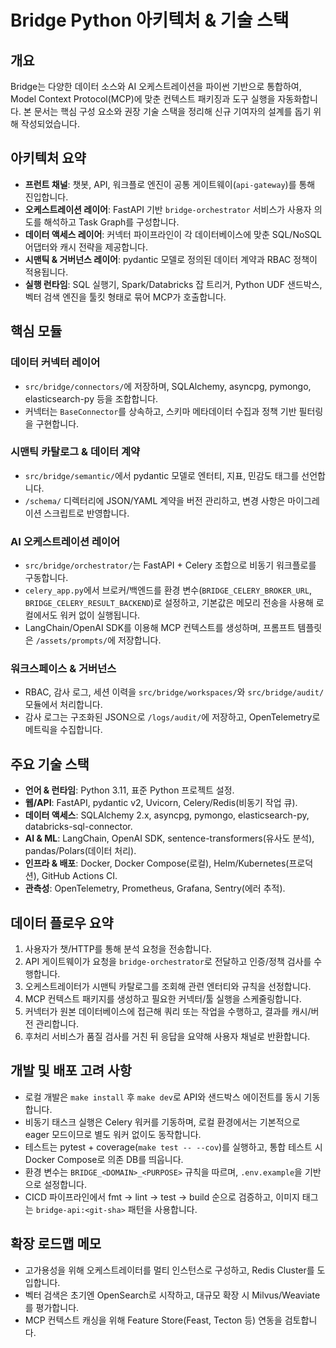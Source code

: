 # Bridge Python 아키텍처 & 기술 스택

## 개요
Bridge는 다양한 데이터 소스와 AI 오케스트레이션을 파이썬 기반으로 통합하여, Model Context Protocol(MCP)에 맞춘 컨텍스트 패키징과 도구 실행을 자동화합니다. 본 문서는 핵심 구성 요소와 권장 기술 스택을 정리해 신규 기여자의 설계를 돕기 위해 작성되었습니다.

## 아키텍처 요약
- **프런트 채널**: 챗봇, API, 워크플로 엔진이 공통 게이트웨이(`api-gateway`)를 통해 진입합니다.
- **오케스트레이션 레이어**: FastAPI 기반 `bridge-orchestrator` 서비스가 사용자 의도를 해석하고 Task Graph를 구성합니다.
- **데이터 액세스 레이어**: 커넥터 파이프라인이 각 데이터베이스에 맞춘 SQL/NoSQL 어댑터와 캐시 전략을 제공합니다.
- **시맨틱 & 거버넌스 레이어**: pydantic 모델로 정의된 데이터 계약과 RBAC 정책이 적용됩니다.
- **실행 런타임**: SQL 실행기, Spark/Databricks 잡 트리거, Python UDF 샌드박스, 벡터 검색 엔진을 툴킷 형태로 묶어 MCP가 호출합니다.

## 핵심 모듈
### 데이터 커넥터 레이어
- `src/bridge/connectors/`에 저장하며, SQLAlchemy, asyncpg, pymongo, elasticsearch-py 등을 조합합니다.
- 커넥터는 `BaseConnector`를 상속하고, 스키마 메타데이터 수집과 정책 기반 필터링을 구현합니다.

### 시맨틱 카탈로그 & 데이터 계약
- `src/bridge/semantic/`에서 pydantic 모델로 엔터티, 지표, 민감도 태그를 선언합니다.
- `/schema/` 디렉터리에 JSON/YAML 계약을 버전 관리하고, 변경 사항은 마이그레이션 스크립트로 반영합니다.

### AI 오케스트레이션 레이어
- `src/bridge/orchestrator/`는 FastAPI + Celery 조합으로 비동기 워크플로를 구동합니다.
- `celery_app.py`에서 브로커/백엔드를 환경 변수(`BRIDGE_CELERY_BROKER_URL`, `BRIDGE_CELERY_RESULT_BACKEND`)로 설정하고, 기본값은 메모리 전송을 사용해 로컬에서도 워커 없이 실행됩니다.
- LangChain/OpenAI SDK를 이용해 MCP 컨텍스트를 생성하며, 프롬프트 템플릿은 `/assets/prompts/`에 저장합니다.

### 워크스페이스 & 거버넌스
- RBAC, 감사 로그, 세션 이력을 `src/bridge/workspaces/`와 `src/bridge/audit/` 모듈에서 처리합니다.
- 감사 로그는 구조화된 JSON으로 `/logs/audit/`에 저장하고, OpenTelemetry로 메트릭을 수집합니다.

## 주요 기술 스택
- **언어 & 런타임**: Python 3.11, 표준 Python 프로젝트 설정.
- **웹/API**: FastAPI, pydantic v2, Uvicorn, Celery/Redis(비동기 작업 큐).
- **데이터 액세스**: SQLAlchemy 2.x, asyncpg, pymongo, elasticsearch-py, databricks-sql-connector.
- **AI & ML**: LangChain, OpenAI SDK, sentence-transformers(유사도 분석), pandas/Polars(데이터 처리).
- **인프라 & 배포**: Docker, Docker Compose(로컬), Helm/Kubernetes(프로덕션), GitHub Actions CI.
- **관측성**: OpenTelemetry, Prometheus, Grafana, Sentry(에러 추적).

## 데이터 플로우 요약
1. 사용자가 챗/HTTP를 통해 분석 요청을 전송합니다.
2. API 게이트웨이가 요청을 `bridge-orchestrator`로 전달하고 인증/정책 검사를 수행합니다.
3. 오케스트레이터가 시맨틱 카탈로그를 조회해 관련 엔터티와 규칙을 선정합니다.
4. MCP 컨텍스트 패키지를 생성하고 필요한 커넥터/툴 실행을 스케줄링합니다.
5. 커넥터가 원본 데이터베이스에 접근해 쿼리 또는 작업을 수행하고, 결과를 캐시/버전 관리합니다.
6. 후처리 서비스가 품질 검사를 거친 뒤 응답을 요약해 사용자 채널로 반환합니다.

## 개발 및 배포 고려 사항
- 로컬 개발은 `make install` 후 `make dev`로 API와 샌드박스 에이전트를 동시 기동합니다.
- 비동기 태스크 실행은 Celery 워커를 기동하며, 로컬 환경에서는 기본적으로 eager 모드이므로 별도 워커 없이도 동작합니다.
- 테스트는 pytest + coverage(`make test -- --cov`)를 실행하고, 통합 테스트 시 Docker Compose로 의존 DB를 띄웁니다.
- 환경 변수는 `BRIDGE_<DOMAIN>_<PURPOSE>` 규칙을 따르며, `.env.example`을 기반으로 설정합니다.
- CICD 파이프라인에서 fmt → lint → test → build 순으로 검증하고, 이미지 태그는 `bridge-api:<git-sha>` 패턴을 사용합니다.

## 확장 로드맵 메모
- 고가용성을 위해 오케스트레이터를 멀티 인스턴스로 구성하고, Redis Cluster를 도입합니다.
- 벡터 검색은 초기엔 OpenSearch로 시작하고, 대규모 확장 시 Milvus/Weaviate를 평가합니다.
- MCP 컨텍스트 캐싱을 위해 Feature Store(Feast, Tecton 등) 연동을 검토합니다.
